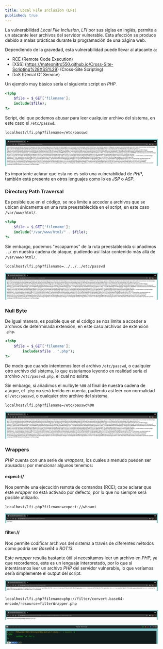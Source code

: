 ```yaml
---
title: Local File Inclusion (LFI)
published: true
---
```


La vulnerabilidad _Local File Inclusion_, _LFI_ por sus siglas en inglés, permite a un atacante leer archivos del servidor vulnerable. Esta afección se produce debido a malas prácticas durante la programación de una página web. 

Dependiendo de la gravedad, esta vulnerabilidad puede llevar al atacante a:
	
* RCE (Remote Code Execution)
* [XSS] (https://mateonitro550.github.io/Cross-Site-Scripting%28XSS%29) (Cross-Site Scripting)
* DoS (Denial Of Service)

Un ejemplo muy básico sería el siguiente script en _PHP_.

```php
<?php
	$file = $_GET['filename'];
	include($file);
?>
```

Script, del que podemos abusar para leer cualquier archivo del sistema, en este caso el `/etc/passwd`.

```
localhost/lfi.php?filename=/etc/passwd
```

![](https://raw.githubusercontent.com/MateoNitro550/MateoNitro550.github.io/master/assets/2021-09-13-Local-File-Inclusion-(LFI)/1.png)

Es importante aclarar que esta no es solo una vulnerabilidad de _PHP_, también está presente en otros lenguajes como lo es _JSP_ o _ASP_.

### [](#header-3)Directory Path Traversal

Es posible que en el código, se nos limite a acceder a archivos que se ubican únicamente en una ruta preestablecida en el script, en este caso `/var/www/html/`.

```php
<?php
	$file = $_GET['filename'];
	include("/var/www/html/" . $file);
?>
```

Sin embargo, podemos "escaparnos" de la ruta preestablecida si añadimos `../` en nuestra cadena de ataque, pudiendo así listar contenido más allá de `/var/www/html/`.

```
localhost/lfi.php?filename=../../../etc/passwd
```

![](https://raw.githubusercontent.com/MateoNitro550/MateoNitro550.github.io/master/assets/2021-09-13-Local-File-Inclusion-(LFI)/2.png)

### [](#header-3)Null Byte

De igual manera, es posible que en el código se nos limite a acceder a archivos de determinada extensión, en este caso archivos de extensión `.php`.

```php
<?php
	$file = $_GET['filename'];
        include($file . ".php");
?>
```

De modo que cuando intentemos leer el archivo `/etc/passwd`, o cualquier otro archivo del sistema, lo que estariamos leyendo en realidad sería el archivo `/etc/passwd.php`, el cual no existe. 

Sin embargo, si añadimos el nullbyte `%00` al final de nuestra cadena de ataque, el `.php` no será tenido en cuenta, pudiendo así leer con normalidad el `/etc/passwd`, o cualquier otro archivo del sistema.

```
localhost/lfi.php?filename=/etc/passwd%00
```

![](https://raw.githubusercontent.com/MateoNitro550/MateoNitro550.github.io/master/assets/2021-09-13-Local-File-Inclusion-(LFI)/3.png)

### [](#header-3)Wrappers

_PHP_ cuenta con una serie de _wrappers_, los cuales a menudo pueden ser abusados; por mencionar algunos tenemos:

#### [](#header-4)expect://

Nos permite una ejecución remota de comandos (RCE); cabe aclarar que este _wrapper_ no está activado por defecto, por lo que no siempre será posible utilizarlo.

```
localhost/lfi.php?filename=expect://whoami
```

![](https://raw.githubusercontent.com/MateoNitro550/MateoNitro550.github.io/master/assets/2021-09-13-Local-File-Inclusion-(LFI)/4.png)

#### [](#header-4)filter://

Nos permite codificar archivos del sistema a través de diferentes métodos como podría ser _Base64_ o _ROT13_. 

Este _wrapper_ resulta bastante útil si necesitamos leer un archivo en _PHP_, ya que recordemos, este es un lenguaje interpretado, por lo que si intentáramos leer un archivo _PHP_ del servidor vulnerable, lo que veríamos sería simplemente el output del script.

![](https://raw.githubusercontent.com/MateoNitro550/MateoNitro550.github.io/master/assets/2021-09-13-Local-File-Inclusion-(LFI)/5.png)

```
localhost/lfi.php?filename=php://filter/convert.base64-encode/resource=filterWrapper.php
```

![](https://raw.githubusercontent.com/MateoNitro550/MateoNitro550.github.io/master/assets/2021-09-13-Local-File-Inclusion-(LFI)/6.png)

![](https://raw.githubusercontent.com/MateoNitro550/MateoNitro550.github.io/master/assets/2021-09-13-Local-File-Inclusion-(LFI)/7.png)

